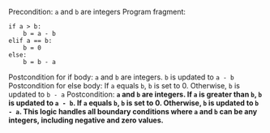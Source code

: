 Precondition: `a` and `b` are integers
Program fragment:
```
if a > b:
    b = a - b
elif a == b:
    b = 0
else:
    b = b - a

```
Postcondition for if body: `a` and `b` are integers. `b` is updated to `a - b`
Postcondition for else body: If `a` equals `b`, `b` is set to 0. Otherwise, `b` is updated to `b - a`
Postcondition: **`a` and `b` are integers. If `a` is greater than `b`, `b` is updated to `a - b`. If `a` equals `b`, `b` is set to 0. Otherwise, `b` is updated to `b - a`. This logic handles all boundary conditions where `a` and `b` can be any integers, including negative and zero values.**